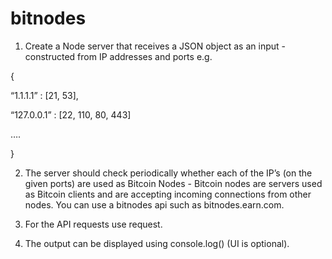 # bitnodes

1. Create a Node server that receives a JSON object as an input - constructed from IP addresses and ports e.g.

{

“1.1.1.1” : [21, 53],

“127.0.0.1” : [22, 110, 80, 443]

….

}

2. The server should check periodically whether each of the IP’s (on the given ports) are used as Bitcoin Nodes - Bitcoin nodes are servers used as Bitcoin clients and are accepting incoming connections from other nodes.
You can use a bitnodes api such as bitnodes.earn.com.

3. For the API requests use request.

4. The output can be displayed using console.log() (UI is optional).
